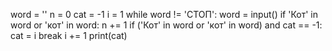 word = ''
n = 0
cat = -1
i = 1
while word != 'СТОП':
    word = input()
    if 'Кот' in word or 'кот' in word:
        n += 1
    if ('Кот' in word or 'кот' in word) and cat == -1:
        cat = i
        break
    i += 1
print(cat)
